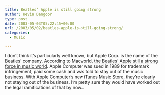 ```yaml
---
title: Beatles’ Apple is still going strong
author: Kevin Dangoor
type: post
date: 2003-05-03T05:22:45+00:00
url: /2003/05/02/beatles-apple-is-still-going-strong/
categories:
  - Music

---
```

I don&#8217;t think it&#8217;s particularly well known, but Apple Corp. is the name of the Beatles&#8217; company. According to Macworld, [the Beatles&#8217; Apple still a strong force in music world][1]. Apple Computer was sued in 1989 for trademark infringement, paid some cash and was told to stay out of the music business. With Apple Computer&#8217;s new iTunes Music Store, they&#8217;re clearly not staying out of the business. I&#8217;m pretty sure they would have worked out the legal ramifications of that by now&#8230;

 [1]: http://uk.news.yahoo.com/030414/101/dxpda.html "Beatles' Apple still a strong force in music world"